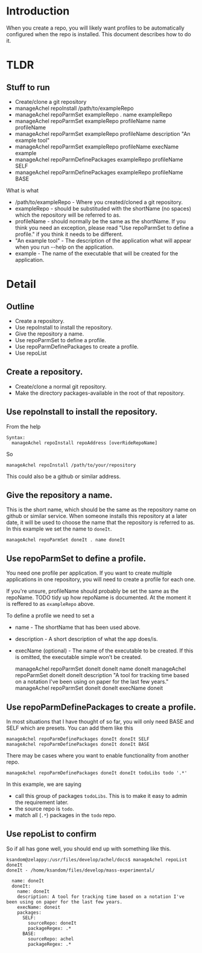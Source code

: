 # Introduction

When you create a repo, you will likely want profiles to be automatically configured when the repo is installed. This document describes how to do it.

# TLDR

## Stuff to run

* Create/clone a git repository
* manageAchel repoInstall /path/to/exampleRepo
* manageAchel repoParmSet exampleRepo . name exampleRepo
* manageAchel repoParmSet exampleRepo profileName name profileName
* manageAchel repoParmSet exampleRepo profileName description "An example tool"
* manageAchel repoParmSet exampleRepo profileName execName example
* manageAchel repoParmDefinePackages exampleRepo profileName SELF
* manageAchel repoParmDefinePackages exampleRepo profileName BASE

What is what

* /path/to/exampleRepo - Where you created/cloned a git repository.
* exampleRepo - should be substituded with the shortName (no spaces) which the repository will be referred to as.
* profileName - should normally be the same as the shortName. If you think you need an exception, please read "Use repoParmSet to define a profile." if you think it needs to be different.
* "An example tool" - The description of the application what will appear when you run --help on the application.
* example - The name of the executable that will be created for the application.

# Detail

## Outline

* Create a repository.
* Use repoInstall to install the repository.
* Give the repository a name.
* Use repoParmSet to define a profile.
* Use repoParmDefinePackages to create a profile.
* Use repoList 

## Create a repository.

* Create/clone a normal git repository.
* Make the directory packages-available in the root of that repository.

## Use repoInstall to install the repository.

From the help

    Syntax:
      manageAchel repoInstall repoAddress [overRideRepoName]

So

    manageAchel repoInstall /path/to/your/repository

This could also be a github or similar address.

## Give the repository a name.

This is the short name, which should be the same as the repository name on github or similar service. When someone installs this repository at a later date, it will be used to choose the name that the repository is referred to as. In this example we set the name to `doneIt`.

    manageAchel repoParmSet doneIt . name doneIt

## Use repoParmSet to define a profile.

You need one profile per application. If you want to create multiple applications in one repository, you will need to create a profile for each one.

If you're unsure, profileName should probably be set the same as the repoName.
TODO tidy up how repoName is documented. At the moment it is reffered to as `exampleRepo` above.

To define a profile we need to set a

* name - The shortName that has been used above.
* description - A short description of what the app does/is.
* execName (optional) - The name of the executable to be created. If this is omitted, the executable simple won't be created.

    manageAchel repoParmSet doneIt doneIt name doneIt
    manageAchel repoParmSet doneIt doneIt description "A tool for tracking time based on a notation I've been using on paper for the last few years."
    manageAchel repoParmSet doneIt doneIt execName doneit

## Use repoParmDefinePackages to create a profile.

In most situations that I have thought of so far, you will only need BASE and SELF which are presets. You can add them like this

    manageAchel repoParmDefinePackages doneIt doneIt SELF
    manageAchel repoParmDefinePackages doneIt doneIt BASE

There may be cases where you want to enable functionality from another repo.

    manageAchel repoParmDefinePackages doneIt doneIt todoLibs todo '.*'

In this example, we are saying
* call this group of packages `todoLibs`. This is to make it easy to admin the requirement later.
* the source repo is `todo`.
* match all (`.*`) packages in the `todo` repo.

## Use repoList to confirm

So if all has gone well, you should end up with something like this.

    ksandom@zelappy:/usr/files/develop/achel/docs$ manageAchel repoList doneIt
    doneIt - /home/ksandom/files/develop/mass-experimental/
    
      name: doneIt
      doneIt: 
        name: doneIt
        description: A tool for tracking time based on a notation I've been using on paper for the last few years.
        execName: doneit
        packages: 
          SELF: 
            sourceRepo: doneIt
            packageRegex: .*
          BASE: 
            sourceRepo: achel
            packageRegex: .*

